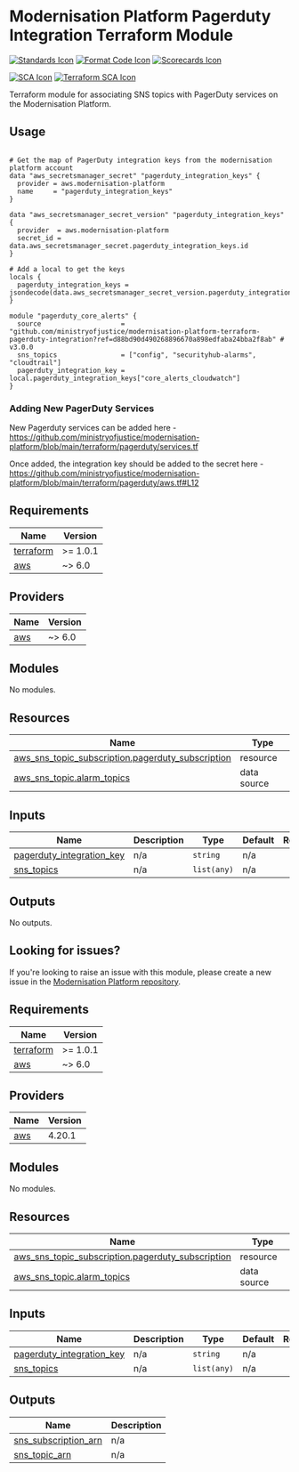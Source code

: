 # Modernisation Platform Pagerduty Integration Terraform Module

[![Standards Icon]][Standards Link] [![Format Code Icon]][Format Code Link] [![Scorecards Icon]][Scorecards Link]

[![SCA Icon]][SCA Link] [![Terraform SCA Icon]][Terraform SCA Link]

Terraform module for associating SNS topics with PagerDuty services on the Modernisation Platform.

## Usage

```hcl

# Get the map of PagerDuty integration keys from the modernisation platform account
data "aws_secretsmanager_secret" "pagerduty_integration_keys" {
  provider = aws.modernisation-platform
  name     = "pagerduty_integration_keys"
}

data "aws_secretsmanager_secret_version" "pagerduty_integration_keys" {
  provider  = aws.modernisation-platform
  secret_id = data.aws_secretsmanager_secret.pagerduty_integration_keys.id
}

# Add a local to get the keys
locals {
  pagerduty_integration_keys = jsondecode(data.aws_secretsmanager_secret_version.pagerduty_integration_keys.secret_string)
}

module "pagerduty_core_alerts" {
  source                    = "github.com/ministryofjustice/modernisation-platform-terraform-pagerduty-integration?ref=d88bd90d490268896670a898edfaba24bba2f8ab" # v3.0.0
  sns_topics                = ["config", "securityhub-alarms", "cloudtrail"]
  pagerduty_integration_key = local.pagerduty_integration_keys["core_alerts_cloudwatch"]
}

```

### Adding New PagerDuty Services

New Pagerduty services can be added here - https://github.com/ministryofjustice/modernisation-platform/blob/main/terraform/pagerduty/services.tf

Once added, the integration key should be added to the secret here - https://github.com/ministryofjustice/modernisation-platform/blob/main/terraform/pagerduty/aws.tf#L12

<!--- BEGIN_TF_DOCS --->

## Requirements

| Name                                                                     | Version  |
| ------------------------------------------------------------------------ | -------- |
| <a name="requirement_terraform"></a> [terraform](#requirement_terraform) | >= 1.0.1 |
| <a name="requirement_aws"></a> [aws](#requirement_aws)                   | ~> 6.0   |

## Providers

| Name                                             | Version |
| ------------------------------------------------ | ------- |
| <a name="provider_aws"></a> [aws](#provider_aws) | ~> 6.0  |

## Modules

No modules.

## Resources

| Name                                                                                                                                                    | Type        |
| ------------------------------------------------------------------------------------------------------------------------------------------------------- | ----------- |
| [aws_sns_topic_subscription.pagerduty_subscription](https://registry.terraform.io/providers/hashicorp/aws/latest/docs/resources/sns_topic_subscription) | resource    |
| [aws_sns_topic.alarm_topics](https://registry.terraform.io/providers/hashicorp/aws/latest/docs/data-sources/sns_topic)                                  | data source |

## Inputs

| Name                                                                                                         | Description | Type        | Default | Required |
| ------------------------------------------------------------------------------------------------------------ | ----------- | ----------- | ------- | :------: |
| <a name="input_pagerduty_integration_key"></a> [pagerduty_integration_key](#input_pagerduty_integration_key) | n/a         | `string`    | n/a     |   yes    |
| <a name="input_sns_topics"></a> [sns_topics](#input_sns_topics)                                              | n/a         | `list(any)` | n/a     |   yes    |

## Outputs

No outputs.

<!--- END_TF_DOCS --->

## Looking for issues?

If you're looking to raise an issue with this module, please create a new issue in the [Modernisation Platform repository](https://github.com/ministryofjustice/modernisation-platform/issues).

<!-- BEGIN_TF_DOCS -->
## Requirements

| Name | Version |
|------|---------|
| <a name="requirement_terraform"></a> [terraform](#requirement\_terraform) | >= 1.0.1 |
| <a name="requirement_aws"></a> [aws](#requirement\_aws) | ~> 6.0 |

## Providers

| Name | Version |
|------|---------|
| <a name="provider_aws"></a> [aws](#provider\_aws) | 4.20.1 |

## Modules

No modules.

## Resources

| Name | Type |
|------|------|
| [aws_sns_topic_subscription.pagerduty_subscription](https://registry.terraform.io/providers/hashicorp/aws/latest/docs/resources/sns_topic_subscription) | resource |
| [aws_sns_topic.alarm_topics](https://registry.terraform.io/providers/hashicorp/aws/latest/docs/data-sources/sns_topic) | data source |

## Inputs

| Name | Description | Type | Default | Required |
|------|-------------|------|---------|:--------:|
| <a name="input_pagerduty_integration_key"></a> [pagerduty\_integration\_key](#input\_pagerduty\_integration\_key) | n/a | `string` | n/a | yes |
| <a name="input_sns_topics"></a> [sns\_topics](#input\_sns\_topics) | n/a | `list(any)` | n/a | yes |

## Outputs

| Name | Description |
|------|-------------|
| <a name="output_sns_subscription_arn"></a> [sns\_subscription\_arn](#output\_sns\_subscription\_arn) | n/a |
| <a name="output_sns_topic_arn"></a> [sns\_topic\_arn](#output\_sns\_topic\_arn) | n/a |
<!-- END_TF_DOCS -->

[Standards Link]: https://github-community.service.justice.gov.uk/repository-standards/modernisation-platform-terraform-pagerduty-integration 'Repo standards badge.'
[Standards Icon]: https://github-community.service.justice.gov.uk/repository-standards/api/modernisation-platform-terraform-pagerduty-integration/badge
[Format Code Icon]: https://img.shields.io/github/actions/workflow/status/ministryofjustice/modernisation-platform-terraform-pagerduty-integration/format-code.yml?labelColor=231f20&style=for-the-badge&label=Formate%20Code
[Format Code Link]: https://github.com/ministryofjustice/modernisation-platform-terraform-pagerduty-integration/actions/workflows/format-code.yml
[Scorecards Icon]: https://img.shields.io/github/actions/workflow/status/ministryofjustice/modernisation-platform-terraform-pagerduty-integration/scorecards.yml?branch=main&labelColor=231f20&style=for-the-badge&label=Scorecards
[Scorecards Link]: https://github.com/ministryofjustice/modernisation-platform-terraform-pagerduty-integration/actions/workflows/scorecards.yml
[SCA Icon]: https://img.shields.io/github/actions/workflow/status/ministryofjustice/modernisation-platform-terraform-pagerduty-integration/code-scanning.yml?branch=main&labelColor=231f20&style=for-the-badge&label=Secure%20Code%20Analysis
[SCA Link]: https://github.com/ministryofjustice/modernisation-platform-terraform-pagerduty-integration/actions/workflows/code-scanning.yml
[Terraform SCA Icon]: https://img.shields.io/github/actions/workflow/status/ministryofjustice/modernisation-platform-terraform-pagerduty-integration/code-scanning.yml?branch=main&labelColor=231f20&style=for-the-badge&label=Terraform%20Static%20Code%20Analysis
[Terraform SCA Link]: https://github.com/ministryofjustice/modernisation-platform-terraform-pagerduty-integration/actions/workflows/terraform-static-analysis.yml
